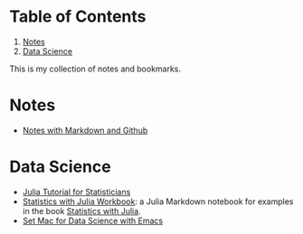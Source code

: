 
# Table of Contents

1.  [Notes](#org91e4fe6)
2.  [Data Science](#org6417a8f)

This is my collection of notes and bookmarks.


<a id="org91e4fe6"></a>

# Notes

-   [Notes with Markdown and Github](./blognotes.md)


<a id="org6417a8f"></a>

# Data Science

-   [Julia Tutorial for Statisticians](./notes/juliar.html)
-   [Statistics with Julia Workbook](./notes/statjulia.md): a Julia Markdown notebook for examples in the
    book [Statistics with Julia](<https://statisticswithjulia.org>).
-   [Set Mac for Data Science with Emacs](mac-emacs-data.md)

